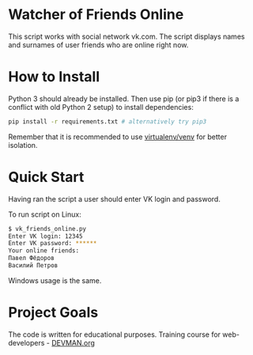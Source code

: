 # Watcher of Friends Online

This script works with social network vk.com.
The script displays names and surnames of user friends who are
online right now.

# How to Install

Python 3 should already be installed. Then use pip (or pip3 if there is a conflict with old Python 2 setup) to install dependencies:

```bash
pip install -r requirements.txt # alternatively try pip3
```

Remember that it is recommended to use [virtualenv/venv](https://devman.org/encyclopedia/pip/pip_virtualenv/) for better isolation.

# Quick Start

Having ran the script a user should enter VK login and password.

To run script on Linux:
```bash
$ vk_friends_online.py
Enter VK login: 12345
Enter VK password: ******
Your online friends:
Павел Фёдоров
Василий Петров
```
Windows usage is the same.

# Project Goals

The code is written for educational purposes. Training course for web-developers - [DEVMAN.org](https://devman.org)
